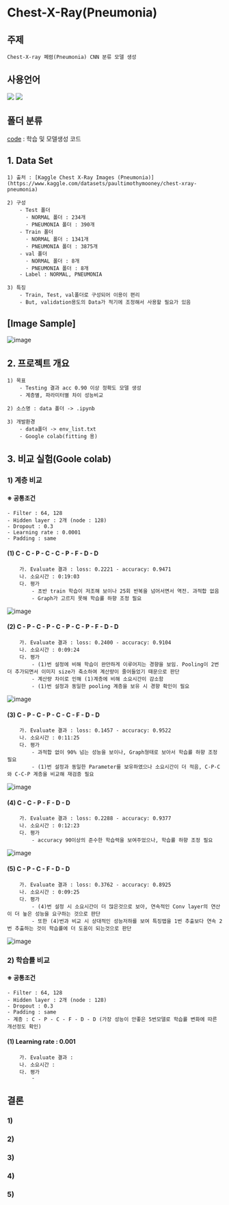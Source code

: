 # Chest-X-Ray(Pneumonia)

## 주제 
    Chest-X-ray 폐렴(Pneumonia) CNN 분류 모델 생성

## 사용언어
<a href="https://www.python.org/" target="_blank"><img src="https://img.shields.io/badge/Python-3776AB?style=flat&logo=python&logoColor=white"/></a>
<a href="https://jupyter.org/" target="_blank"><img src="https://img.shields.io/badge/Jupyter-F37626?style=flat&logo=jupyter&logoColor=white"/></a>

## 폴더 분류
[code](https://github.com/Decoyer-71/BrainTumor/tree/master/code) : 학습 및 모델생성 코드


## 1. Data Set
    1) 출처 : [Kaggle Chest X-Ray Images (Pneumonia)](https://www.kaggle.com/datasets/paultimothymooney/chest-xray-pneumonia)
    
    2) 구성
        - Test 폴더 
          · NORMAL 폴더 : 234개
          · PNEUMONIA 폴더 : 390개
        - Train 폴더 
          · NORMAL 폴더 : 1341개
          · PNEUMONIA 폴더 : 3875개
        - val 폴더 
          · NORMAL 폴더 : 8개
          · PNEUMONIA 폴더 : 8개
        - Label : NORMAL, PNEUMONIA
       
    3) 특징 
        - Train, Test, val폴더로 구성되어 이용이 편리
        - But, validation용도의 Data가 적기에 조정해서 사용할 필요가 있음

## [Image Sample]
![image](https://github.com/Decoyer-71/Chest-X-Ray-Pneumonia-/assets/127948197/486f53c9-6c45-4e8e-b907-40d0b596cefe)

## 2. 프로젝트 개요
    1) 목표 
        - Testing 결과 acc 0.90 이상 정확도 모델 생성
        - 계층별, 파라미터별 차이 성능비교
        
    2) 소스명 : data 폴더 -> .ipynb
    
    3) 개발환경 
        - data폴더 -> env_list.txt
        - Google colab(fitting 용)
        
## 3. 비교 실험(Goole colab)
### 1) 계층 비교
#### ※ 공통조건
    - Filter : 64, 128
    - Hidden layer : 2개 (node : 128)
    - Dropout : 0.3
    - Learning rate : 0.0001
    - Padding : same
            
#### (1) C - C - P - C - C - P - F - D - D
        가. Evaluate 결과 : loss: 0.2221 - accuracy: 0.9471
        나. 소요시간 : 0:19:03
        다. 평가 
            - 초반 train 학습이 저조해 보이나 25회 반복을 넘어서면서 역전. 과적합 없음
            - Graph가 고르지 못해 학습률 하향 조정 필요
![image](https://github.com/Decoyer-71/Chest-X-Ray-Pneumonia-/assets/127948197/f90f0381-5666-418f-abe1-67fd6cf94ed6)

#### (2) C - P - C - P - C - P - C - P - F - D - D
        가. Evaluate 결과 : loss: 0.2400 - accuracy: 0.9104
        나. 소요시간 : 0:09:24
        다. 평가 
            - (1)번 설정에 비해 학습이 완만하게 이루어지는 경향을 보임. Pooling이 2번 더 추가되면서 이미지 size가 축소하여 계산량이 줄어들었기 때문으로 판단
            - 계산량 차이로 인해 (1)계층에 비해 소요시간이 감소함
            - (1)번 설정과 동일한 pooling 계층을 보유 시 경향 확인이 필요
![image](https://github.com/Decoyer-71/Chest-X-Ray-Pneumonia-/assets/127948197/fe54086b-2541-4793-9693-ce819e635cf9)

#### (3) C - P - C - P - C - C - F - D - D
        가. Evaluate 결과 : loss: 0.1457 - accuracy: 0.9522
        나. 소요시간 : 0:11:25
        다. 평가 
            - 과적합 없이 90% 넘는 성능을 보이나, Graph형태로 보아서 학습률 하향 조정 필요
            - (1)번 설정과 동일한 Parameter를 보유하였으나 소요시간이 더 적음, C-P-C 와 C-C-P 계층을 비교해 재검증 필요
![image](https://github.com/Decoyer-71/Chest-X-Ray-Pneumonia-/assets/127948197/ba7fabf0-3252-4200-a766-d893869f5f68)

#### (4) C - C - P - F - D - D
        가. Evaluate 결과 : loss: 0.2288 - accuracy: 0.9377
        나. 소요시간 : 0:12:23
        다. 평가 
            - accuracy 90이상의 준수한 학습력을 보여주었으나, 학습률 하향 조정 필요
![image](https://github.com/Decoyer-71/Chest-X-Ray-Pneumonia-/assets/127948197/1bd4618a-dd4c-4c69-a52a-0b2ee9e5f937)

#### (5) C - P - C - F - D - D
        가. Evaluate 결과 : loss: 0.3762 - accuracy: 0.8925
        나. 소요시간 : 0:09:25
        다. 평가 
            - (4)번 설정 시 소요시간이 더 많은것으로 보아, 연속적인 Conv layer의 연산이 더 높은 성능을 요구하는 것으로 판단      
            - 또한 (4)번과 비교 시 상대적인 성능저하를 보여 특징맵을 1번 추출보다 연속 2번 추출하는 것이 학습률에 더 도움이 되는것으로 판단
![image](https://github.com/Decoyer-71/Chest-X-Ray-Pneumonia-/assets/127948197/48e75a8d-8a98-44dd-9539-0941cc212531)



### 2) 학습률 비교
#### ※ 공통조건
    - Filter : 64, 128
    - Hidden layer : 2개 (node : 128)
    - Dropout : 0.3
    - Padding : same
    - 계층 : C - P - C - F - D - D (가장 성능이 안좋은 5번모델로 학습률 변화에 따른 개선정도 확인)
    
#### (1) Learning rate : 0.001
        가. Evaluate 결과 : 
        나. 소요시간 : 
        다. 평가 
            - 


## 결론
### 1) 
### 2) 
### 3) 
### 4) 
### 5) 
    



  
